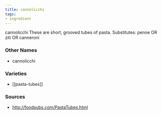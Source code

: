 ```yaml
---
title: cannolicchi
tags:
- ingredient
---
```

cannolicchi These are short, grooved tubes of pasta. Substitutes: penne OR ziti OR canneroni

### Other Names

* cannolicchi

### Varieties

* [[pasta-tubes]]

### Sources
* http://foodsubs.com/PastaTubes.html
